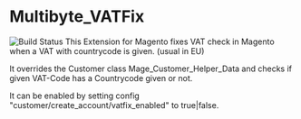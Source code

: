 Multibyte_VATFix
================
![Build Status](https://travis-ci.org/roman204/Multibyte_VATFix.svg?branch=master "Build Status")
This Extension for Magento fixes VAT check in Magento when a VAT with countrycode is given. (usual in EU)

It overrides the Customer class Mage_Customer_Helper_Data and checks if given VAT-Code has a Countrycode given or not.

It can be enabled by setting config "customer/create_account/vatfix_enabled" to true|false.